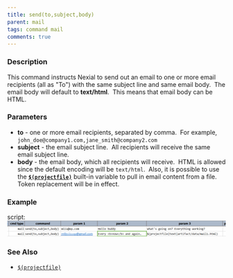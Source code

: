 ```yaml
---
title: send(to,subject,body)
parent: mail
tags: command mail
comments: true
---
```



### Description
This command instructs Nexial to send out an email to one or more email recipients (all as "To") with the same 
subject line and same email body.  The email body will default to **text/html**.  This means that email body can 
be HTML. 


### Parameters
- **to** \- one or more email recipients, separated by comma.  For example, 
  `john_doe@company1.com,jane_smith@company2.com`
- **subject** \- the email subject line.  All recipients will receive the same email subject line.
- **body** \- the email body, which all recipients will receive.  HTML is allowed since the default encoding will be 
  `text/html`.  Also, it is possible to use 
  the **[`$(projectfile)`](../../functions/$(projectfile))** built-in variable to pull in email content from a file.  
  Token replacement will be in effect.


### Example
script:<br/>
![](image/send_01.png)


### See Also
-  [`$(projectfile)`](../../functions/$(projectfile))
